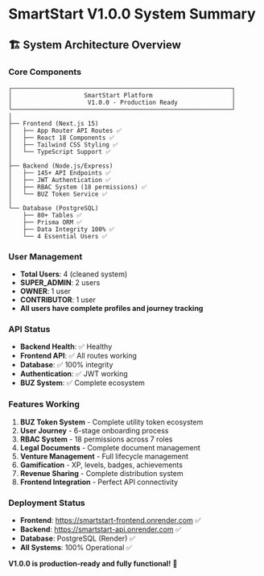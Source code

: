 # SmartStart V1.0.0 System Summary

## 🏗️ **System Architecture Overview**

### **Core Components**
```
┌─────────────────────────────────────────────────────────────┐
│                    SmartStart Platform                      │
│                     V1.0.0 - Production Ready               │
└─────────────────────────────────────────────────────────────┘
│
├── Frontend (Next.js 15)
│   ├── App Router API Routes ✅
│   ├── React 18 Components ✅
│   ├── Tailwind CSS Styling ✅
│   └── TypeScript Support ✅
│
├── Backend (Node.js/Express)
│   ├── 145+ API Endpoints ✅
│   ├── JWT Authentication ✅
│   ├── RBAC System (18 permissions) ✅
│   └── BUZ Token Service ✅
│
└── Database (PostgreSQL)
    ├── 80+ Tables ✅
    ├── Prisma ORM ✅
    ├── Data Integrity 100% ✅
    └── 4 Essential Users ✅
```

### **User Management**
- **Total Users**: 4 (cleaned system)
- **SUPER_ADMIN**: 2 users
- **OWNER**: 1 user  
- **CONTRIBUTOR**: 1 user
- **All users have complete profiles and journey tracking**

### **API Status**
- **Backend Health**: ✅ Healthy
- **Frontend API**: ✅ All routes working
- **Database**: ✅ 100% integrity
- **Authentication**: ✅ JWT working
- **BUZ System**: ✅ Complete ecosystem

### **Features Working**
1. **BUZ Token System** - Complete utility token ecosystem
2. **User Journey** - 6-stage onboarding process
3. **RBAC System** - 18 permissions across 7 roles
4. **Legal Documents** - Complete document management
5. **Venture Management** - Full lifecycle management
6. **Gamification** - XP, levels, badges, achievements
7. **Revenue Sharing** - Complete distribution system
8. **Frontend Integration** - Perfect API connectivity

### **Deployment Status**
- **Frontend**: https://smartstart-frontend.onrender.com ✅
- **Backend**: https://smartstart-api.onrender.com ✅
- **Database**: PostgreSQL (Render) ✅
- **All Systems**: 100% Operational ✅

**V1.0.0 is production-ready and fully functional!** 🎉
